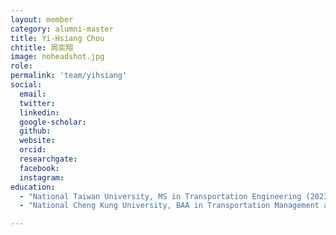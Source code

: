 ```yaml
---
layout: member
category: alumni-master
title: Yi-Hsiang Chou
chtitle: 周奕翔
image: noheadshot.jpg
role: 
permalink: 'team/yihsiang'
social:
  email: 
  twitter: 
  linkedin: 
  google-scholar: 
  github: 
  website: 
  orcid: 
  researchgate: 
  facebook: 
  instagram: 
education:
  - "National Taiwan University, MS in Transportation Engineering (2023)"
  - "National Cheng Kung University, BAA in Transportation Management and Science (2021)"

---
```



